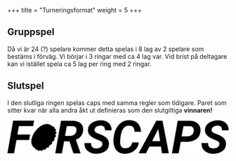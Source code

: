 +++
title = "Turneringsformat"
weight = 5
+++

## Gruppspel

Då vi är 24 (?) spelare kommer detta spelas i 8 lag av 2 spelare som bestäms i förväg. Vi börjar i 3 ringar
med ca 4 lag var. Vid brist på deltagare kan vi istället spela ca 5 lag per ring med 2 ringar.

## Slutspel
I den slutliga ringen spelas caps med samma regler som tidigare. Paret som sitter kvar när alla andra
åkt ut definieras som den slutgiltiga **vinnaren!**

![Logo](/images/logo.png)
